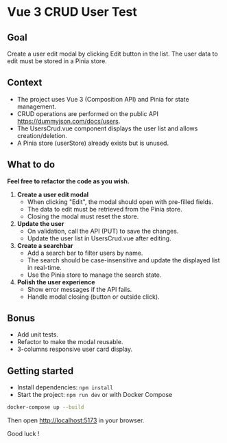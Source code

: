 # Vue 3 CRUD User Test

## Goal
Create a user edit modal by clicking Edit button in the list. The user data to edit must be stored in a Pinia store.

## Context
- The project uses Vue 3 (Composition API) and Pinia for state management.
- CRUD operations are performed on the public API https://dummyjson.com/docs/users.
- The UsersCrud.vue component displays the user list and allows creation/deletion.
- A Pinia store (userStore) already exists but is unused.

## What to do
**Feel free to refactor the code as you wish.**
1. **Create a user edit modal**
   - When clicking "Edit", the modal should open with pre-filled fields.
   - The data to edit must be retrieved from the Pinia store.
   - Closing the modal must reset the store.
2. **Update the user**
   - On validation, call the API (PUT) to save the changes.
   - Update the user list in UsersCrud.vue after editing.
3. **Create a searchbar**
   - Add a search bar to filter users by name.
   - The search should be case-insensitive and update the displayed list in real-time.
   - Use the Pinia store to manage the search state.
4. **Polish the user experience**
   - Show error messages if the API fails.
   - Handle modal closing (button or outside click).

## Bonus
- Add unit tests.
- Refactor to make the modal reusable.
- 3-columns responsive user card display.

## Getting started
- Install dependencies: `npm install`
- Start the project: `npm run dev` or with Docker Compose

```bash
docker-compose up --build
```

Then open [http://localhost:5173](http://localhost:5173) in your browser.

Good luck !

